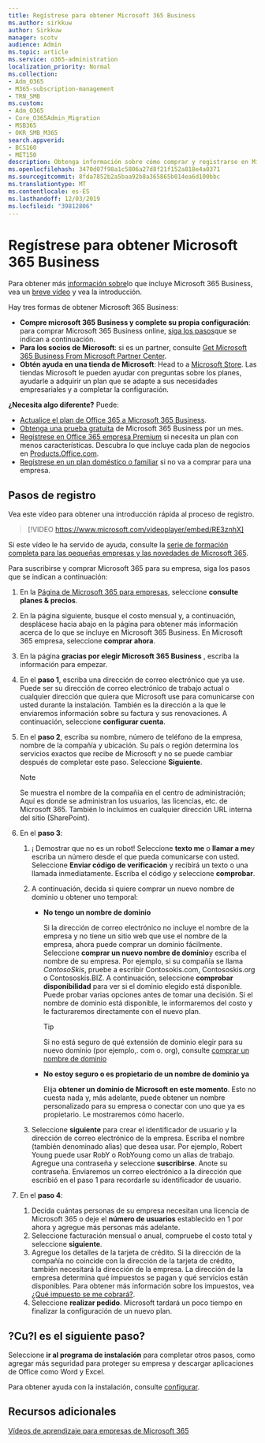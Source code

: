 ```yaml
---
title: Regístrese para obtener Microsoft 365 Business
ms.author: sirkkuw
author: Sirkkuw
manager: scotv
audience: Admin
ms.topic: article
ms.service: o365-administration
localization_priority: Normal
ms.collection:
- Adm_O365
- M365-subscription-management
- TRN_SMB
ms.custom:
- Adm_O365
- Core_O365Admin_Migration
- MSB365
- OKR_SMB_M365
search.appverid:
- BCS160
- MET150
description: Obtenga información sobre cómo comprar y registrarse en Microsoft 365 Business.
ms.openlocfilehash: 3470d07f98a1c5806a27d8f21f152a818e4a0371
ms.sourcegitcommit: 8fda7852b2a5baa92b8a365865b014ea6d100bbc
ms.translationtype: MT
ms.contentlocale: es-ES
ms.lasthandoff: 12/03/2019
ms.locfileid: "39812806"
---
```

# <a name="sign-up-for-microsoft-365-business"></a>Regístrese para obtener Microsoft 365 Business

Para obtener más [información sobre](microsoft-365-business-overview.md)lo que incluye Microsoft 365 Business, vea un [breve vídeo](https://go.microsoft.com/fwlink/?linkid=2109651) y vea la introducción.

Hay tres formas de obtener Microsoft 365 Business:
- **Compre microsoft 365 Business y complete su propia configuración**: para comprar Microsoft 365 Business online, [siga los pasos](#sign-up-steps)que se indican a continuación.
- **Para los socios de Microsoft**: si es un partner, consulte [Get Microsoft 365 Business From Microsoft Partner Center](get-microsoft-365-business.md#get-microsoft-365-business-from-microsoft-partner-center).
- **Obtén ayuda en una tienda de Microsoft**: Head to a [Microsoft Store](https://go.microsoft.com/fwlink/?linkid=2109652). Las tiendas Microsoft le pueden ayudar con preguntas sobre los planes, ayudarle a adquirir un plan que se adapte a sus necesidades empresariales y a completar la configuración.

**¿Necesita algo diferente?** Puede:
- [Actualice el plan de Office 365 a Microsoft 365 Business](migrate-to-microsoft-365-business.md).
- [Obtenga una prueba gratuita](https://go.microsoft.com/fwlink/p/?linkid=2102309) de Microsoft 365 Business por un mes.
- [Regístrese en Office 365 empresa Premium](https://go.microsoft.com/fwlink/p/?LinkID=510935) si necesita un plan con menos características. Descubra lo que incluye cada plan de negocios en [Products.Office.com](https://go.microsoft.com/fwlink/?linkid=2109397).
- [Regístrese en un plan doméstico o familiar](https://go.microsoft.com/fwlink/?linkid=2109398) si no va a comprar para una empresa. 

## <a name="sign-up-steps"></a>Pasos de registro

Vea este vídeo para obtener una introducción rápida al proceso de registro.

> [!VIDEO https://www.microsoft.com/videoplayer/embed/RE3znhX] 

Si este vídeo le ha servido de ayuda, consulte la [serie de formación completa para las pequeñas empresas y las novedades de Microsoft 365](https://support.office.com/article/6ab4bbcd-79cf-4000-a0bd-d42ce4d12816).

Para suscribirse y comprar Microsoft 365 para su empresa, siga los pasos que se indican a continuación:

1. En la [Página de Microsoft 365 para empresas](https://go.microsoft.com/fwlink/?linkid=2109654), seleccione **consulte planes & precios**. 
2. En la página siguiente, busque el costo mensual y, a continuación, desplácese hacia abajo en la página para obtener más información acerca de lo que se incluye en Microsoft 365 Business. En Microsoft 365 empresa, seleccione **comprar ahora**.
3. En la página **gracias por elegir Microsoft 365 Business** , escriba la información para empezar.
4. En el **paso 1**, escriba una dirección de correo electrónico que ya use. Puede ser su dirección de correo electrónico de trabajo actual o cualquier dirección que quiera que Microsoft use para comunicarse con usted durante la instalación. También es la dirección a la que le enviaremos información sobre su factura y sus renovaciones. A continuación, seleccione **configurar cuenta**.
5. En el **paso 2**, escriba su nombre, número de teléfono de la empresa, nombre de la compañía y ubicación. Su país o región determina los servicios exactos que recibe de Microsoft y no se puede cambiar después de completar este paso. Seleccione **Siguiente**.
    > [!NOTE]
    > Se muestra el nombre de la compañía en el centro de administración; Aquí es donde se administran los usuarios, las licencias, etc. de Microsoft 365. También lo incluimos en cualquier dirección URL interna del sitio (SharePoint).
6. En el **paso 3**:

    1. ¡ Demostrar que no es un robot! Seleccione **texto me** o **llamar a me**y escriba un número desde el que pueda comunicarse con usted. Seleccione **Enviar código de verificación** y recibirá un texto o una llamada inmediatamente. Escriba el código y seleccione **comprobar**.
    2. A continuación, decida si quiere comprar un nuevo nombre de dominio u obtener uno temporal:

        - **No tengo un nombre de dominio** 
        
            Si la dirección de correo electrónico no incluye el nombre de la empresa y no tiene un sitio web que use el nombre de la empresa, ahora puede comprar un dominio fácilmente. Seleccione **comprar un nuevo nombre de dominio**y escriba el nombre de su empresa. Por ejemplo, si su compañía se llama *ContosoSkis*, pruebe a escribir Contosokis.com, Contososkis.org o Contososkis.BIZ. A continuación, seleccione **comprobar disponibilidad** para ver si el dominio elegido está disponible. Puede probar varias opciones antes de tomar una decisión. Si el nombre de dominio está disponible, le informaremos del costo y le facturaremos directamente con el nuevo plan. 
       
            > [!TIP]
            > Si no está seguro de qué extensión de dominio elegir para su nuevo dominio (por ejemplo,. com o. org), consulte [comprar un nombre de dominio](https://go.microsoft.com/fwlink/?linkid=2109700)
        
        - **No estoy seguro o es propietario de un nombre de dominio ya** 
        
             Elija **obtener un dominio de Microsoft en este momento**. Esto no cuesta nada y, más adelante, puede obtener un nombre personalizado para su empresa o conectar con uno que ya es propietario. Le mostraremos cómo hacerlo.

    3. Seleccione **siguiente** para crear el identificador de usuario y la dirección de correo electrónico de la empresa. Escriba el nombre (también denominado alias) que desea usar. Por ejemplo, Robert Young puede usar RobY o RobYoung como un alias de trabajo. Agregue una contraseña y seleccione **suscribirse**. Anote su contraseña. Enviaremos un correo electrónico a la dirección que escribió en el paso 1 para recordarle su identificador de usuario.
7. En el **paso 4**: 

    1. Decida cuántas personas de su empresa necesitan una licencia de Microsoft 365 o deje el **número de usuarios** establecido en 1 por ahora y agregue más personas más adelante. 
    2. Seleccione facturación mensual o anual, compruebe el costo total y seleccione **siguiente**. 
    3. Agregue los detalles de la tarjeta de crédito. Si la dirección de la compañía no coincide con la dirección de la tarjeta de crédito, también necesitará la dirección de la empresa. La dirección de la empresa determina qué impuestos se pagan y qué servicios están disponibles. Para obtener más información sobre los impuestos, vea [¿Qué impuesto se me cobrará?](https://go.microsoft.com/fwlink/?linkid=2109701).
    4. Seleccione **realizar pedido**. Microsoft tardará un poco tiempo en finalizar la configuración de un nuevo plan.

## <a name="whats-next"></a>?Cu?l es el siguiente paso?

Seleccione **ir al programa de instalación** para completar otros pasos, como agregar más seguridad para proteger su empresa y descargar aplicaciones de Office como Word y Excel.

Para obtener ayuda con la instalación, consulte [configurar](set-up.md).

## <a name="see-also"></a>Recursos adicionales

[Vídeos de aprendizaje para empresas de Microsoft 365](https://support.office.com/article/6ab4bbcd-79cf-4000-a0bd-d42ce4d12816)
